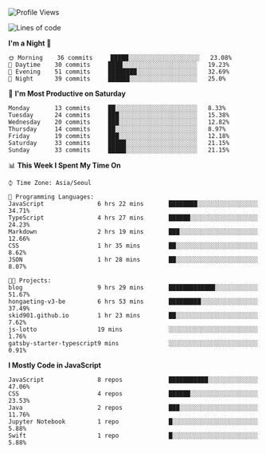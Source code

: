 <!--START_SECTION:waka-->
![Profile Views](http://img.shields.io/badge/Profile%20Views-6-blue)

![Lines of code](https://img.shields.io/badge/From%20Hello%20World%20I%27ve%20Written-94102%20lines%20of%20code-blue)

**I'm a Night 🦉** 

```text
🌞 Morning    36 commits     █████░░░░░░░░░░░░░░░░░░░░   23.08% 
🌆 Daytime    30 commits     ████░░░░░░░░░░░░░░░░░░░░░   19.23% 
🌃 Evening    51 commits     ████████░░░░░░░░░░░░░░░░░   32.69% 
🌙 Night      39 commits     ██████░░░░░░░░░░░░░░░░░░░   25.0%

```
📅 **I'm Most Productive on Saturday** 

```text
Monday       13 commits     ██░░░░░░░░░░░░░░░░░░░░░░░   8.33% 
Tuesday      24 commits     ███░░░░░░░░░░░░░░░░░░░░░░   15.38% 
Wednesday    20 commits     ███░░░░░░░░░░░░░░░░░░░░░░   12.82% 
Thursday     14 commits     ██░░░░░░░░░░░░░░░░░░░░░░░   8.97% 
Friday       19 commits     ███░░░░░░░░░░░░░░░░░░░░░░   12.18% 
Saturday     33 commits     █████░░░░░░░░░░░░░░░░░░░░   21.15% 
Sunday       33 commits     █████░░░░░░░░░░░░░░░░░░░░   21.15%

```


📊 **This Week I Spent My Time On** 

```text
⌚︎ Time Zone: Asia/Seoul

💬 Programming Languages: 
JavaScript               6 hrs 22 mins       ████████░░░░░░░░░░░░░░░░░   34.71% 
TypeScript               4 hrs 27 mins       ██████░░░░░░░░░░░░░░░░░░░   24.23% 
Markdown                 2 hrs 19 mins       ███░░░░░░░░░░░░░░░░░░░░░░   12.66% 
CSS                      1 hr 35 mins        ██░░░░░░░░░░░░░░░░░░░░░░░   8.62% 
JSON                     1 hr 28 mins        ██░░░░░░░░░░░░░░░░░░░░░░░   8.07%

🐱‍💻 Projects: 
blog                     9 hrs 29 mins       █████████████░░░░░░░░░░░░   51.67% 
hongaeting-v3-be         6 hrs 53 mins       █████████░░░░░░░░░░░░░░░░   37.49% 
skid901.github.io        1 hr 23 mins        ██░░░░░░░░░░░░░░░░░░░░░░░   7.62% 
js-lotto                 19 mins             ░░░░░░░░░░░░░░░░░░░░░░░░░   1.76% 
gatsby-starter-typescript9 mins              ░░░░░░░░░░░░░░░░░░░░░░░░░   0.91%

```

**I Mostly Code in JavaScript** 

```text
JavaScript               8 repos             ███████████░░░░░░░░░░░░░░   47.06% 
CSS                      4 repos             ██████░░░░░░░░░░░░░░░░░░░   23.53% 
Java                     2 repos             ███░░░░░░░░░░░░░░░░░░░░░░   11.76% 
Jupyter Notebook         1 repo              █░░░░░░░░░░░░░░░░░░░░░░░░   5.88% 
Swift                    1 repo              █░░░░░░░░░░░░░░░░░░░░░░░░   5.88%

```



<!--END_SECTION:waka-->
